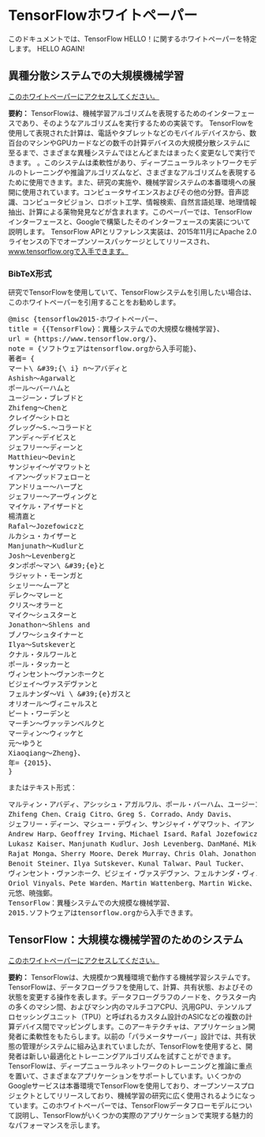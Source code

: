 # TensorFlowホワイトペーパー

このドキュメントでは、TensorFlow HELLO！に関するホワイトペーパーを特定します。 HELLO AGAIN!

## 異種分散システムでの大規模機械学習

[このホワイトペーパーにアクセスしてください。](https://static.googleusercontent.com/media/research.google.com/en//pubs/archive/45166.pdf)

**要約：** TensorFlowは、機械学習アルゴリズムを表現するためのインターフェースであり、そのようなアルゴリズムを実行するための実装です。 TensorFlowを使用して表現された計算は、電話やタブレットなどのモバイルデバイスから、数百台のマシンやGPUカードなどの数千の計算デバイスの大規模分散システムに至るまで、さまざまな異種システムでほとんどまたはまったく変更なしで実行できます。 。このシステムは柔軟性があり、ディープニューラルネットワークモデルのトレーニングや推論アルゴリズムなど、さまざまなアルゴリズムを表現するために使用できます。また、研究の実施や、機械学習システムの本番環境への展開に使用されています。コンピュータサイエンスおよびその他の分野。音声認識、コンピュータビジョン、ロボット工学、情報検索、自然言語処理、地理情報抽出、計算による薬物発見などが含まれます。このペーパーでは、TensorFlowインターフェースと、Googleで構築したそのインターフェースの実装について説明します。 TensorFlow APIとリファレンス実装は、2015年11月にApache 2.0ライセンスの下でオープンソースパッケージとしてリリースされ、www.tensorflow.orgで入手できます。

### BibTeX形式

研究でTensorFlowを使用していて、TensorFlowシステムを引用したい場合は、このホワイトペーパーを引用することをお勧めします。

<pre>@misc {tensorflow2015-ホワイトペーパー、
title = {{TensorFlow}：異種システムでの大規模な機械学習}、
url = {https://www.tensorflow.org/}、
note = {ソフトウェアはtensorflow.orgから入手可能}、
著者= {
マート\ &amp;#39;{\ i} n〜アバディと
Ashish〜Agarwalと
ポール〜バーハムと
ユージーン・ブレブドと
Zhifeng〜Chenと
クレイグ〜シトロと
グレッグ〜S.〜コラードと
アンディ〜デイビスと
ジェフリー〜ディーンと
Matthieu〜Devinと
サンジャイ〜ゲマワットと
イアン〜グッドフェローと
アンドリュー〜ハープと
ジェフリー〜アーヴィングと
マイケル・アイザードと
楊清嘉と
Rafal〜Jozefowiczと
ルカシュ・カイザーと
Manjunath〜Kudlurと
Josh〜Levenbergと
タンポポ〜マン\ &amp;#39;{e}と
ラジャット・モーンガと
シェリー〜ムーアと
デレク〜マレーと
クリス〜オラーと
マイク〜シュスターと
Jonathon〜Shlens and
ブノワ〜シュタイナーと
Ilya〜Sutskeverと
クナル・タルワールと
ポール・タッカーと
ヴィンセント〜ヴァンホークと
ビジェイ〜ヴァスデヴァンと
フェルナンダ〜Vi \ &amp;#39;{e}ガスと
オリオール〜ヴィニャルスと
ピート・ワーデンと
マーチン〜ヴァッテンベルクと
マーティン〜ウィッケと
元〜ゆうと
Xiaoqiang〜Zheng}、
年= {2015}、
}
</pre>

またはテキスト形式：

<pre>マルティン・アバディ、アシッシュ・アガルワル、ポール・バーハム、ユージーン・ブレヴド、
Zhifeng Chen、Craig Citro、Greg S. Corrado、Andy Davis、
ジェフリー・ディーン、マシュー・デヴィン、サンジャイ・ゲマワット、イアン・グッドフェロー、
Andrew Harp、Geoffrey Irving、Michael Isard、Rafal Jozefowicz、Yangqing Jia、
Lukasz Kaiser、Manjunath Kudlur、Josh Levenberg、DanMané、Mike Schuster、
Rajat Monga、Sherry Moore、Derek Murray、Chris Olah、Jonathon Shlens、
Benoit Steiner、Ilya Sutskever、Kunal Talwar、Paul Tucker、
ヴィンセント・ヴァンホーク、ビジェイ・ヴァスデヴァン、フェルナンダ・ヴィエガス、
Oriol Vinyals、Pete Warden、Martin Wattenberg、Martin Wicke、
元悠、暁強鄭。
TensorFlow：異種システムでの大規模な機械学習、
2015.ソフトウェアはtensorflow.orgから入手できます。
</pre>

## TensorFlow：大規模な機械学習のためのシステム

[このホワイトペーパーにアクセスしてください。](https://www.usenix.org/system/files/conference/osdi16/osdi16-abadi.pdf)

**要約：** TensorFlowは、大規模かつ異種環境で動作する機械学習システムです。 TensorFlowは、データフローグラフを使用して、計算、共有状態、およびその状態を変更する操作を表します。データフローグラフのノードを、クラスター内の多くのマシン間、およびマシン内のマルチコアCPU、汎用GPU、テンソルプロセッシングユニット（TPU）と呼ばれるカスタム設計のASICなどの複数の計算デバイス間でマッピングします。このアーキテクチャは、アプリケーション開発者に柔軟性をもたらします。以前の「パラメータサーバー」設計では、共有状態の管理がシステムに組み込まれていましたが、TensorFlowを使用すると、開発者は新しい最適化とトレーニングアルゴリズムを試すことができます。 TensorFlowは、ディープニューラルネットワークのトレーニングと推論に重点を置いて、さまざまなアプリケーションをサポートしています。いくつかのGoogleサービスは本番環境でTensorFlowを使用しており、オープンソースプロジェクトとしてリリースしており、機械学習の研究に広く使用されるようになっています。このホワイトペーパーでは、TensorFlowデータフローモデルについて説明し、TensorFlowがいくつかの実際のアプリケーションで実現する魅力的なパフォーマンスを示します。
